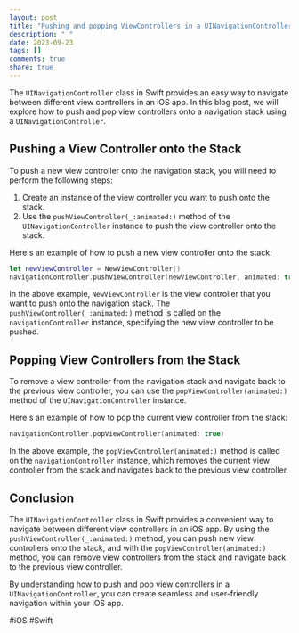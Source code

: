 ```yaml
---
layout: post
title: "Pushing and popping ViewControllers in a UINavigationController in Swift"
description: " "
date: 2023-09-23
tags: []
comments: true
share: true
---
```


The `UINavigationController` class in Swift provides an easy way to navigate between different view controllers in an iOS app. In this blog post, we will explore how to push and pop view controllers onto a navigation stack using a `UINavigationController`.

## Pushing a View Controller onto the Stack

To push a new view controller onto the navigation stack, you will need to perform the following steps:

1. Create an instance of the view controller you want to push onto the stack.
2. Use the `pushViewController(_:animated:)` method of the `UINavigationController` instance to push the view controller onto the stack.

Here's an example of how to push a new view controller onto the stack:

```swift
let newViewController = NewViewController()
navigationController.pushViewController(newViewController, animated: true)
```

In the above example, `NewViewController` is the view controller that you want to push onto the navigation stack. The `pushViewController(_:animated:)` method is called on the `navigationController` instance, specifying the new view controller to be pushed.

## Popping View Controllers from the Stack

To remove a view controller from the navigation stack and navigate back to the previous view controller, you can use the `popViewController(animated:)` method of the `UINavigationController` instance.

Here's an example of how to pop the current view controller from the stack:

```swift
navigationController.popViewController(animated: true)
```

In the above example, the `popViewController(animated:)` method is called on the `navigationController` instance, which removes the current view controller from the stack and navigates back to the previous view controller.

## Conclusion

The `UINavigationController` class in Swift provides a convenient way to navigate between different view controllers in an iOS app. By using the `pushViewController(_:animated:)` method, you can push new view controllers onto the stack, and with the `popViewController(animated:)` method, you can remove view controllers from the stack and navigate back to the previous view controller.

By understanding how to push and pop view controllers in a `UINavigationController`, you can create seamless and user-friendly navigation within your iOS app.

#iOS #Swift